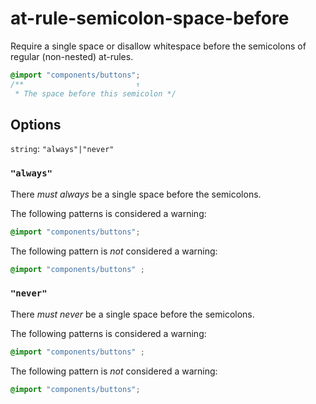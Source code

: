 # at-rule-semicolon-space-before

Require a single space or disallow whitespace before the semicolons of regular (non-nested) at-rules.

```css
@import "components/buttons";
/**                         ↑
 * The space before this semicolon */
```

## Options

`string`: `"always"|"never"`

### `"always"`

There *must always* be a single space before the semicolons.

The following patterns is considered a warning:

```css
@import "components/buttons";
```

The following pattern is *not* considered a warning:

```css
@import "components/buttons" ;
```

### `"never"`

There *must never* be a single space before the semicolons.

The following patterns is considered a warning:

```css
@import "components/buttons" ;
```

The following pattern is *not* considered a warning:

```css
@import "components/buttons";
```
